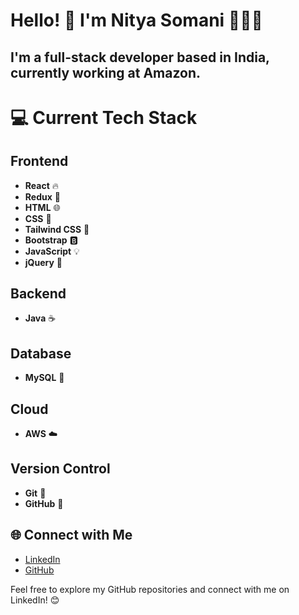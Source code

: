 # Hello! 👋 I'm Nitya Somani 👩🏻‍💻

## I'm a full-stack developer based in India, currently working at Amazon.

# 💻 Current Tech Stack

## Frontend
- **React** 🔥
- **Redux** 🔄
- **HTML** 🌐
- **CSS** 🎨
- **Tailwind CSS** 🌈
- **Bootstrap** 🅱️
- **JavaScript** 💡
- **jQuery** 📁

## Backend
- **Java** ☕

## Database
- **MySQL** 🐬

## Cloud
- **AWS** ☁️

## Version Control
- **Git** 🌿
- **GitHub** 🐙


## 🌐 Connect with Me

- [LinkedIn](https://www.linkedin.com/in/nitya-somani)
- [GitHub](https://github.com/Nitya-Somani)

Feel free to explore my GitHub repositories and connect with me on LinkedIn! 😊



